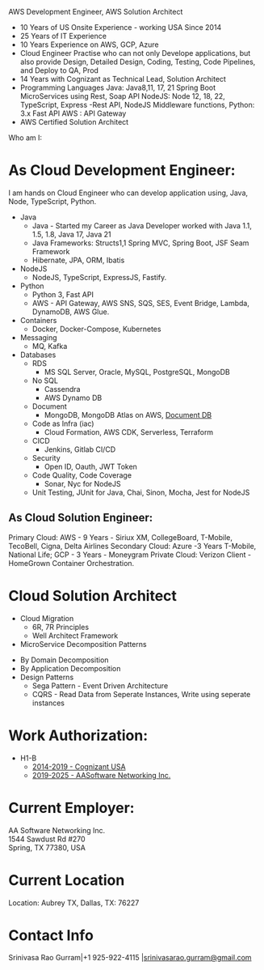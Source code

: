 AWS Development Engineer, AWS Solution Architect
* 10 Years of US Onsite Experience - working USA Since 2014
* 25 Years of IT Experience
* 10 Years Experience on AWS, GCP, Azure
* Cloud Engineer Practise who can not only Develope applications, but also provide Design, Detailed Design, Coding, Testing, Code Pipelines, and Deploy to QA, Prod
* 14 Years with Cognizant as Technical Lead, Solution Architect
* Programming Languages
  Java: Java8,11, 17, 21 Spring Boot MicroServices using Rest, Soap API
  NodeJS: Node 12, 18, 22,  TypeScript, Express -Rest API, NodeJS Middleware functions, 
  Python: 3.x Fast API 
  AWS : API Gateway 
* AWS Certified Solution Architect

Who am I:

# As Cloud Development Engineer:

I am hands on Cloud Engineer who can develop application using, Java, Node, TypeScript, Python.  
- Java  
  - Java - Started my Career as Java Developer worked with Java 1.1, 1.5, 1.8, Java 17, Java 21  
  - Java Frameworks: Structs1,1 Spring MVC, Spring Boot, JSF Seam Framework  
  - Hibernate, JPA, ORM, Ibatis  
- NodeJS  
  - NodeJS, TypeScript, ExpressJS, Fastify.  
- Python  
  - Python 3, Fast API  
  - AWS - API Gateway, AWS SNS, SQS, SES, Event Bridge, Lambda, DynamoDB, AWS Glue.  
- Containers  
  - Docker, Docker-Compose, Kubernetes  
- Messaging
  - MQ, Kafka  
- Databases
  - RDS
    - MS SQL Server, Oracle, MySQL, PostgreSQL, MongoDB  
  - No SQL
    - Cassendra  
    - AWS Dynamo DB  
  - Document
    - MongoDB, MongoDB Atlas on AWS, [Document DB](https://aws.amazon.com/documentdb/)
  - Code as Infra (iac)
    - Cloud Formation, AWS CDK, Serverless, Terraform
  - CICD
    - Jenkins, Gitlab CI/CD
  - Security
    - Open ID, Oauth, JWT Token
  - Code Quality, Code Coverage
    - Sonar, Nyc for NodeJS
  - Unit Testing,
    JUnit for Java, Chai, Sinon, Mocha, Jest for NodeJS

## As Cloud Solution Engineer:

Primary Cloud: AWS - 9 Years - Siriux XM, CollegeBoard, T-Mobile, TecoBell, Cigna, Delta Airlines
Secondary Cloud: Azure -3 Years T-Mobile, National Life; GCP - 3 Years - Moneygram
Private Cloud: Verizon Client - HomeGrown Container Orchestration.


# Cloud Solution Architect
* Cloud Migration 
  - 6R, 7R Principles
  - Well Architect Framework
* MicroService Decomposition Patterns
 - By Domain Decomposition
 - By Application Decomposition
 - Design Patterns
   - Sega Pattern - Event Driven Architecture
   - CQRS - Read Data from Seperate Instances, Write using seperate instances
  

# Work Authorization:  
- H1-B  
  - [2014-2019 - Cognizant USA](I-94/01-i94-2014-02.pdf)  
  - [2019-2025 - AASoftware Networking Inc.](I-94/02-i94-2017-2025.pdf)  

# Current Employer:  
AA Software Networking Inc.  
1544 Sawdust Rd #270  
Spring, TX 77380, USA  

# Current Location
Location: Aubrey TX, Dallas, TX: 76227
# Contact Info
Srinivasa Rao Gurram|+1 925-922-4115 |srinivasarao.gurram@gmail.com